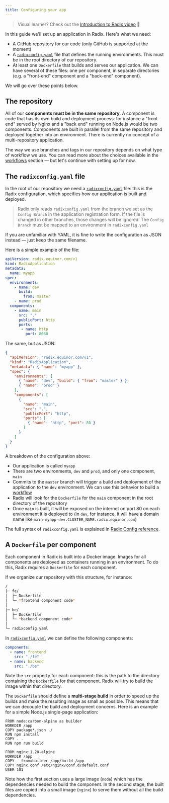 ```yaml
---
title: Configuring your app
---
```


> Visual learner? Check out the [Introduction to Radix video](https://web.microsoftstream.com/video/fa523b5c-3509-4e11-97b0-868ae499f603) 🎥

In this guide we'll set up an application in Radix. Here's what we need:

- A GitHub repository for our code (only GitHub is supported at the moment)
- A [`radixconfig.yaml`](../../references/reference-radix-config/) file that defines the running environments. This must be in the root directory of our repository.
- At least one `Dockerfile` that builds and serves our application. We can have several of these files: one per component, in separate directories (e.g. a "front-end" component and a "back-end" component).

We will go over these points below.

## The repository

All of our **components must be in the same repository**. A component is code that has its own build and deployment process: for instance a "front end" served by Nginx and a "back end" running on Node.js would be two components. Components are built in parallel from the same repository and deployed together into an environment. There is currently no concept of a multi-repository application.

The way we use branches and tags in our repository depends on what type of workflow we use. You can read more about the choices available in the [workflows](../workflows/) section — but let's continue with setting up for now.

## The `radixconfig.yaml` file

In the root of our repository we need a [`radixconfig.yaml`](../../references/reference-radix-config/) file: this is the Radix configuration, which specifies how our application is built and deployed.

> Radix only reads `radixconfig.yaml` from the branch we set as the `Config Branch` in the application registration form. If the file is changed in other branches, those changes will be ignored. The `Config Branch` must be mapped to an environment in `radixconfig.yaml`

If you are unfamiliar with YAML, it is fine to write the configuration as JSON instead — just keep the same filename.

Here is a simple example of the file:

```yaml
apiVersion: radix.equinor.com/v1
kind: RadixApplication
metadata:
  name: myapp
spec:
  environments:
    - name: dev
      build:
        from: master
    - name: prod
  components:
    - name: main
      src: "."
      publicPort: http
      ports:
       - name: http
         port: 8080
```

The same, but as JSON:

```json
{
  "apiVersion": "radix.equinor.com/v1",
  "kind": "RadixApplication",
  "metadata": { "name": "myapp" },
  "spec": {
    "environments": [
      { "name": "dev", "build": { "from": "master" } },
      { "name": "prod" }
    ],
    "components": [
      {
        "name": "main",
        "src": ".",
        "publicPort": "http",
        "ports": [
          { "name": "http", "port": 80 }
        ]
      }
    ]
  }
}
```

A breakdown of the configuration above:

- Our application is called `myapp`
- There are two environments, `dev` and `prod`, and only one component, `main`
- Commits to the `master` branch will trigger a build and deployment of the application to the `dev` environment. We can use this behavior to build a [workflow](../workflows/)
- Radix will look for the `Dockerfile` for the `main` component in the root directory of the repository
- Once `main` is built, it will be exposed on the internet on port 80 on each environment it is deployed to (in `dev`, for instance, it will have a domain name like `main-myapp-dev.CLUSTER_NAME.radix.equinor.com`)

The full syntax of `radixconfig.yaml` is explained in [Radix Config reference](../../references/reference-radix-config/).

## A `Dockerfile` per component

Each component in Radix is built into a Docker image. Images for all components are deployed as containers running in an environment. To do this, Radix requires a `Dockerfile` for each component.

If we organize our repository with this structure, for instance:

```sh
/
├─ fe/
│  ├─ Dockerfile
│  └─ *frontend component code*
│
├─ be/
│  ├─ Dockerfile
│  └─ *backend component code*
│
└─ radixconfig.yaml
```

In [`radixconfig.yaml`](../../references/reference-radix-config/#components) we can define the following components:

```yaml
components:
  - name: frontend
    src: "./fe"
  - name: backend
    src: "./be"
```

Note the `src` property for each component: this is the path to the directory containing the `Dockerfile` for that component. Radix will try to build the image within that directory.

The `Dockerfile` should define a **multi-stage build** in order to speed up the builds and make the resulting image as small as possible. This means that we can decouple the build and deployment concerns. Here is an example for a simple Node.js single-page application:

```docker
FROM node:carbon-alpine as builder
WORKDIR /app
COPY package*.json ./
RUN npm install
COPY . .
RUN npm run build

FROM nginx:1.20-alpine
WORKDIR /app
COPY --from=builder /app/build /app
COPY nginx.conf /etc/nginx/conf.d/default.conf
USER 101
```

Note how the first section uses a large image (`node`) which has the dependencies needed to build the component. In the second stage, the built files are copied into a small image (`nginx`) to serve them without all the build dependencies.


